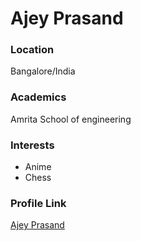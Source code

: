 # Ajey Prasand

### Location

Bangalore/India

### Academics

Amrita School of engineering

### Interests

- Anime
- Chess

### Profile Link

[Ajey Prasand](https://github.com/ajeyprasand)
